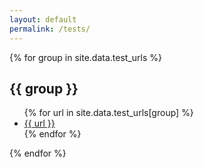 ```yaml
---
layout: default
permalink: /tests/
---
```


{% for group in site.data.test_urls %}
  <h2>{{ group }}</h2>
  <ul>
  {% for url in site.data.test_urls[group] %}
    <li><a href="{{ url }}">{{ url }}</a></li>
  {% endfor %}
  </ul>
{% endfor %}